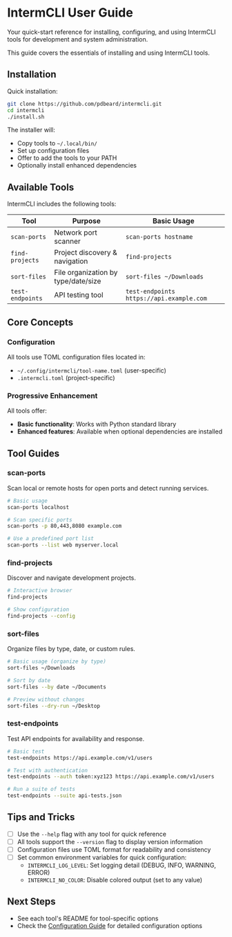 # IntermCLI User Guide

Your quick-start reference for installing, configuring, and using IntermCLI tools for development and system administration.

This guide covers the essentials of installing and using IntermCLI tools.

## Installation

Quick installation:

```bash
git clone https://github.com/pdbeard/intermcli.git
cd intermcli
./install.sh
```

The installer will:
- Copy tools to `~/.local/bin/`
- Set up configuration files
- Offer to add the tools to your PATH
- Optionally install enhanced dependencies

## Available Tools

IntermCLI includes the following tools:

| Tool | Purpose | Basic Usage |
|------|---------|-------------|
| `scan-ports` | Network port scanner | `scan-ports hostname` |
| `find-projects` | Project discovery & navigation | `find-projects` |
| `sort-files` | File organization by type/date/size | `sort-files ~/Downloads` |
| `test-endpoints` | API testing tool | `test-endpoints https://api.example.com` |

## Core Concepts

### Configuration

All tools use TOML configuration files located in:
- `~/.config/intermcli/tool-name.toml` (user-specific)
- `.intermcli.toml` (project-specific)

### Progressive Enhancement

All tools offer:
- **Basic functionality**: Works with Python standard library
- **Enhanced features**: Available when optional dependencies are installed

## Tool Guides

### scan-ports

Scan local or remote hosts for open ports and detect running services.

```bash
# Basic usage
scan-ports localhost

# Scan specific ports
scan-ports -p 80,443,8080 example.com

# Use a predefined port list
scan-ports --list web myserver.local
```

### find-projects

Discover and navigate development projects.

```bash
# Interactive browser
find-projects

# Show configuration
find-projects --config
```

### sort-files

Organize files by type, date, or custom rules.

```bash
# Basic usage (organize by type)
sort-files ~/Downloads

# Sort by date
sort-files --by date ~/Documents

# Preview without changes
sort-files --dry-run ~/Desktop
```

### test-endpoints

Test API endpoints for availability and response.

```bash
# Basic test
test-endpoints https://api.example.com/v1/users

# Test with authentication
test-endpoints --auth token:xyz123 https://api.example.com/v1/users

# Run a suite of tests
test-endpoints --suite api-tests.json
```

## Tips and Tricks

- [ ] Use the `--help` flag with any tool for quick reference
- [ ] All tools support the `--version` flag to display version information
- [ ] Configuration files use TOML format for readability and consistency
- [ ] Set common environment variables for quick configuration:
    - `INTERMCLI_LOG_LEVEL`: Set logging detail (DEBUG, INFO, WARNING, ERROR)
    - `INTERMCLI_NO_COLOR`: Disable colored output (set to any value)

## Next Steps

- See each tool's README for tool-specific options
- Check the [Configuration Guide](CONFIGURATION.md) for detailed configuration options

<!-- Advanced Topics guide is not available. Add it when created. -->
